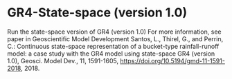 # GR4-State-space (version 1.0)
Run the state-space version of GR4 (version 1.0)
For more information, see paper in Geoscientific Model Development
Santos, L., Thirel, G., and Perrin, C.: Continuous state-space representation of a bucket-type rainfall-runoff model: a case study with the GR4 model using state-space GR4 (version 1.0), Geosci. Model Dev., 11, 1591-1605, https://doi.org/10.5194/gmd-11-1591-2018, 2018. 
